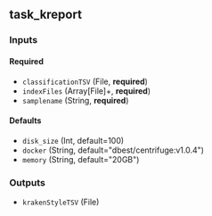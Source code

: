 
## task_kreport

### Inputs

#### Required

  * `classificationTSV` (File, **required**)
  * `indexFiles` (Array[File]+, **required**)
  * `samplename` (String, **required**)

#### Defaults

  * `disk_size` (Int, default=100)
  * `docker` (String, default="dbest/centrifuge:v1.0.4")
  * `memory` (String, default="20GB")

### Outputs

  * `krakenStyleTSV` (File)
